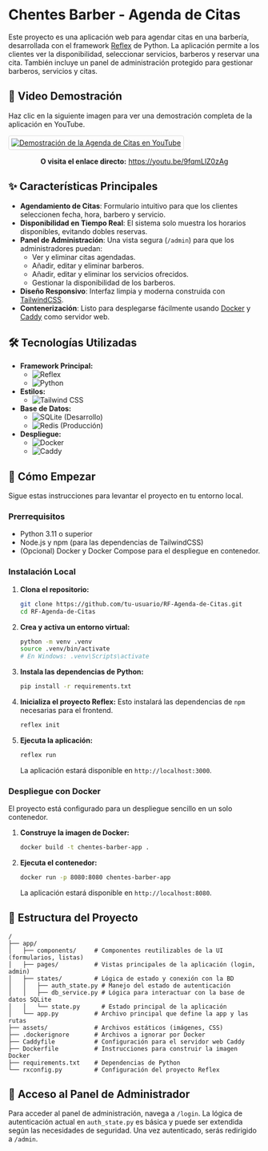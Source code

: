 
# Chentes Barber - Agenda de Citas

Este proyecto es una aplicación web para agendar citas en una barbería, desarrollada con el framework [Reflex](https://reflex.dev/) de Python. La aplicación permite a los clientes ver la disponibilidad, seleccionar servicios, barberos y reservar una cita. También incluye un panel de administración protegido para gestionar barberos, servicios y citas.

## 🎥 Video Demostración

Haz clic en la siguiente imagen para ver una demostración completa de la aplicación en YouTube.

<a href="https://youtu.be/9fqmLlZ0zAg" target="_blank" title="Haz clic para ver el video en YouTube">
  <img src="https://img.youtube.com/vi/9fqmLlZ0zAg/hqdefault.jpg" alt="Demostración de la Agenda de Citas en YouTube" style="max-width: 600px; border: 1px solid #ddd; border-radius: 4px; padding: 5px;">
</a>

<p align="center">
  <strong>O visita el enlace directo:</strong> <a href="https://youtu.be/9fqmLlZ0zAg">https://youtu.be/9fqmLlZ0zAg</a>
</p>

## ✨ Características Principales

- **Agendamiento de Citas**: Formulario intuitivo para que los clientes seleccionen fecha, hora, barbero y servicio.
- **Disponibilidad en Tiempo Real**: El sistema solo muestra los horarios disponibles, evitando dobles reservas.
- **Panel de Administración**: Una vista segura (`/admin`) para que los administradores puedan:
    - Ver y eliminar citas agendadas.
    - Añadir, editar y eliminar barberos.
    - Añadir, editar y eliminar los servicios ofrecidos.
    - Gestionar la disponibilidad de los barberos.
- **Diseño Responsivo**: Interfaz limpia y moderna construida con [TailwindCSS](https://tailwindcss.com/).
- **Contenerización**: Listo para desplegarse fácilmente usando [Docker](https://www.docker.com/) y [Caddy](https://caddyserver.com/) como servidor web.

## 🛠️ Tecnologías Utilizadas

*   **Framework Principal:**
    *   ![Reflex](https://img.shields.io/badge/Reflex-0.7.14-5646ED?style=for-the-badge&logo=reflex&logoColor=white)
    *   ![Python](https://img.shields.io/badge/Python-3.13-3776AB?style=for-the-badge&logo=python&logoColor=white)
*   **Estilos:**
    *   ![Tailwind CSS](https://img.shields.io/badge/Tailwind_CSS-38B2AC?style=for-the-badge&logo=tailwind-css&logoColor=white)
*   **Base de Datos:**
    *   ![SQLite](https://img.shields.io/badge/SQLite-003B57?style=for-the-badge&logo=sqlite&logoColor=white) (Desarrollo)
    *   ![Redis](https://img.shields.io/badge/Redis-DC382D?style=for-the-badge&logo=redis&logoColor=white) (Producción)
*   **Despliegue:**
    *   ![Docker](https://img.shields.io/badge/Docker-2496ED?style=for-the-badge&logo=docker&logoColor=white)
    *   ![Caddy](https://img.shields.io/badge/Caddy-0055FF?style=for-the-badge&logo=caddy&logoColor=white)

## 🚀 Cómo Empezar

Sigue estas instrucciones para levantar el proyecto en tu entorno local.

### Prerrequisitos

- Python 3.11 o superior
- Node.js y npm (para las dependencias de TailwindCSS)
- (Opcional) Docker y Docker Compose para el despliegue en contenedor.

### Instalación Local

1.  **Clona el repositorio:**
    ```bash
    git clone https://github.com/tu-usuario/RF-Agenda-de-Citas.git
    cd RF-Agenda-de-Citas
    ```

2.  **Crea y activa un entorno virtual:**
    ```bash
    python -m venv .venv
    source .venv/bin/activate
    # En Windows: .venv\Scripts\activate
    ```

3.  **Instala las dependencias de Python:**
    ```bash
    pip install -r requirements.txt
    ```

4.  **Inicializa el proyecto Reflex:**
    Esto instalará las dependencias de `npm` necesarias para el frontend.
    ```bash
    reflex init
    ```

5.  **Ejecuta la aplicación:**
    ```bash
    reflex run
    ```

    La aplicación estará disponible en `http://localhost:3000`.

### Despliegue con Docker

El proyecto está configurado para un despliegue sencillo en un solo contenedor.

1.  **Construye la imagen de Docker:**
    ```bash
    docker build -t chentes-barber-app .
    ```

2.  **Ejecuta el contenedor:**
    ```bash
    docker run -p 8080:8080 chentes-barber-app
    ```
    La aplicación estará disponible en `http://localhost:8080`.

## 📂 Estructura del Proyecto

```
/
├── app/
│   ├── components/     # Componentes reutilizables de la UI (formularios, listas)
│   ├── pages/          # Vistas principales de la aplicación (login, admin)
│   ├── states/         # Lógica de estado y conexión con la BD
│   │   ├── auth_state.py # Manejo del estado de autenticación
│   │   ├── db_service.py # Lógica para interactuar con la base de datos SQLite
│   │   └── state.py      # Estado principal de la aplicación
│   └── app.py          # Archivo principal que define la app y las rutas
├── assets/             # Archivos estáticos (imágenes, CSS)
├── .dockerignore       # Archivos a ignorar por Docker
├── Caddyfile           # Configuración para el servidor web Caddy
├── Dockerfile          # Instrucciones para construir la imagen Docker
├── requirements.txt    # Dependencias de Python
└── rxconfig.py         # Configuración del proyecto Reflex
```

## 🔐 Acceso al Panel de Administrador

Para acceder al panel de administración, navega a `/login`. La lógica de autenticación actual en `auth_state.py` es básica y puede ser extendida según las necesidades de seguridad. Una vez autenticado, serás redirigido a `/admin`.
